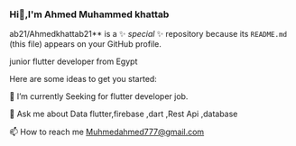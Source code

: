 ### Hi👋,I'm Ahmed Muhammed khattab
ab21/Ahmedkhattab21** is a ✨ _special_ ✨ repository because its `README.md` (this file) appears on your GitHub profile.

 junior flutter developer from Egypt

Here are some ideas to get you started:

🌱 I’m currently Seeking for flutter developer job.

💬 Ask me about Data flutter,firebase ,dart ,Rest Api ,database 

📫 How to reach me Muhmedahmed777@gmail.com

